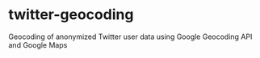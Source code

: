 # twitter-geocoding
Geocoding of anonymized Twitter user data using Google Geocoding API and Google Maps
